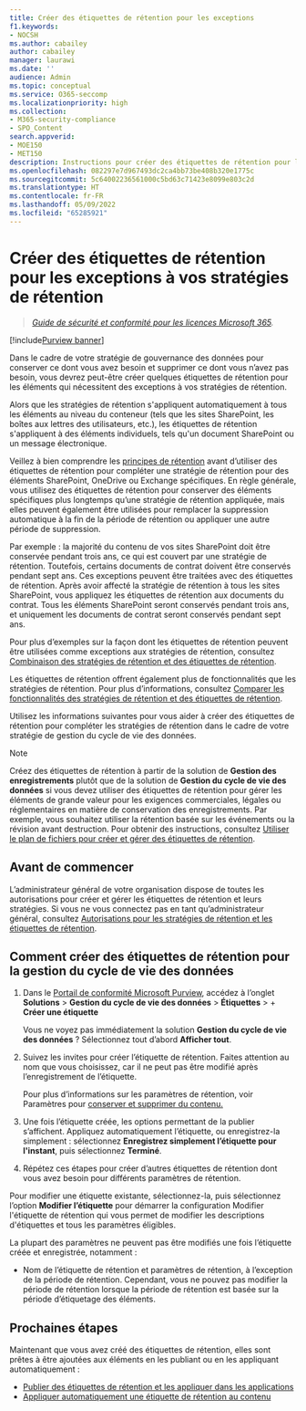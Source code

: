 ```yaml
---
title: Créer des étiquettes de rétention pour les exceptions
f1.keywords:
- NOCSH
ms.author: cabailey
author: cabailey
manager: laurawi
ms.date: ''
audience: Admin
ms.topic: conceptual
ms.service: O365-seccomp
ms.localizationpriority: high
ms.collection:
- M365-security-compliance
- SPO_Content
search.appverid:
- MOE150
- MET150
description: Instructions pour créer des étiquettes de rétention pour les exceptions aux stratégies de rétention pour la gestion du cycle de vie des données afin de pouvoir conserver ce dont vous avez besoin et supprimer ce dont vous n’avez pas besoin.
ms.openlocfilehash: 082297e7d967493dc2ca4bb73be408b320e1775c
ms.sourcegitcommit: 5c64002236561000c5bd63c71423e8099e803c2d
ms.translationtype: HT
ms.contentlocale: fr-FR
ms.lasthandoff: 05/09/2022
ms.locfileid: "65285921"
---
```

# <a name="create-retention-labels-for-exceptions-to-your-retention-policies"></a>Créer des étiquettes de rétention pour les exceptions à vos stratégies de rétention

>*[Guide de sécurité et conformité pour les licences Microsoft 365](/office365/servicedescriptions/microsoft-365-service-descriptions/microsoft-365-tenantlevel-services-licensing-guidance/microsoft-365-security-compliance-licensing-guidance).*

[!include[Purview banner](../includes/purview-rebrand-banner.md)]

Dans le cadre de votre stratégie de gouvernance des données pour conserver ce dont vous avez besoin et supprimer ce dont vous n’avez pas besoin, vous devrez peut-être créer quelques étiquettes de rétention pour les éléments qui nécessitent des exceptions à vos stratégies de rétention.

Alors que les stratégies de rétention s'appliquent automatiquement à tous les éléments au niveau du conteneur (tels que les sites SharePoint, les boîtes aux lettres des utilisateurs, etc.), les étiquettes de rétention s'appliquent à des éléments individuels, tels qu'un document SharePoint ou un message électronique.

Veillez à bien comprendre les [principes de rétention](retention.md#the-principles-of-retention-or-what-takes-precedence) avant d’utiliser des étiquettes de rétention pour compléter une stratégie de rétention pour des éléments SharePoint, OneDrive ou Exchange spécifiques. En règle générale, vous utilisez des étiquettes de rétention pour conserver des éléments spécifiques plus longtemps qu’une stratégie de rétention appliquée, mais elles peuvent également être utilisées pour remplacer la suppression automatique à la fin de la période de rétention ou appliquer une autre période de suppression.

Par exemple : la majorité du contenu de vos sites SharePoint doit être conservée pendant trois ans, ce qui est couvert par une stratégie de rétention. Toutefois, certains documents de contrat doivent être conservés pendant sept ans. Ces exceptions peuvent être traitées avec des étiquettes de rétention. Après avoir affecté la stratégie de rétention à tous les sites SharePoint, vous appliquez les étiquettes de rétention aux documents du contrat. Tous les éléments SharePoint seront conservés pendant trois ans, et uniquement les documents de contrat seront conservés pendant sept ans.

Pour plus d’exemples sur la façon dont les étiquettes de rétention peuvent être utilisées comme exceptions aux stratégies de rétention, consultez [Combinaison des stratégies de rétention et des étiquettes de rétention](retention.md#combining-retention-policies-and-retention-labels).

Les étiquettes de rétention offrent également plus de fonctionnalités que les stratégies de rétention. Pour plus d’informations, consultez [Comparer les fonctionnalités des stratégies de rétention et des étiquettes de rétention](retention.md#compare-capabilities-for-retention-policies-and-retention-labels).

Utilisez les informations suivantes pour vous aider à créer des étiquettes de rétention pour compléter les stratégies de rétention dans le cadre de votre stratégie de gestion du cycle de vie des données.

> [!NOTE]
> Créez des étiquettes de rétention à partir de la solution de **Gestion des enregistrements** plutôt que de la solution de **Gestion du cycle de vie des données** si vous devez utiliser des étiquettes de rétention pour gérer les éléments de grande valeur pour les exigences commerciales, légales ou réglementaires en matière de conservation des enregistrements. Par exemple, vous souhaitez utiliser la rétention basée sur les événements ou la révision avant destruction. Pour obtenir des instructions, consultez [Utiliser le plan de fichiers pour créer et gérer des étiquettes de rétention](file-plan-manager.md).

## <a name="before-you-begin"></a>Avant de commencer

L’administrateur général de votre organisation dispose de toutes les autorisations pour créer et gérer les étiquettes de rétention et leurs stratégies. Si vous ne vous connectez pas en tant qu’administrateur général, consultez [Autorisations pour les stratégies de rétention et les étiquettes de rétention](get-started-with-data-lifecycle-management.md#permissions-for-retention-policies-and-retention-labels).

## <a name="how-to-create-retention-labels-for-data-lifecycle-management"></a>Comment créer des étiquettes de rétention pour la gestion du cycle de vie des données

1. Dans le [Portail de conformité Microsoft Purview](https://compliance.microsoft.com/), accédez à l’onglet **Solutions** > **Gestion du cycle de vie des données** > **Étiquettes** > + **Créer une étiquette**
    
    Vous ne voyez pas immédiatement la solution **Gestion du cycle de vie des données** ? Sélectionnez tout d’abord **Afficher tout**. 

2. Suivez les invites pour créer l’étiquette de rétention. Faites attention au nom que vous choisissez, car il ne peut pas être modifié après l’enregistrement de l’étiquette.
    
    Pour plus d’informations sur les paramètres de rétention, voir Paramètres pour [conserver et supprimer du contenu.](retention-settings.md#settings-for-retaining-and-deleting-content)

3. Une fois l’étiquette créée, les options permettant de la publier s’affichent. Appliquez automatiquement l’étiquette, ou enregistrez-la simplement : sélectionnez **Enregistrez simplement l’étiquette pour l'instant**, puis sélectionnez **Terminé**.

4. Répétez ces étapes pour créer d’autres étiquettes de rétention dont vous avez besoin pour différents paramètres de rétention.

Pour modifier une étiquette existante, sélectionnez-la, puis sélectionnez l’option **Modifier l’étiquette** pour démarrer la configuration Modifier l'étiquette de rétention qui vous permet de modifier les descriptions d'étiquettes et tous les paramètres éligibles.

La plupart des paramètres ne peuvent pas être modifiés une fois l’étiquette créée et enregistrée, notamment :
- Nom de l’étiquette de rétention et paramètres de rétention, à l’exception de la période de rétention. Cependant, vous ne pouvez pas modifier la période de rétention lorsque la période de rétention est basée sur la période d’étiquetage des éléments.

## <a name="next-steps"></a>Prochaines étapes

Maintenant que vous avez créé des étiquettes de rétention, elles sont prêtes à être ajoutées aux éléments en les publiant ou en les appliquant automatiquement :
- [Publier des étiquettes de rétention et les appliquer dans les applications](create-apply-retention-labels.md)
- [Appliquer automatiquement une étiquette de rétention au contenu](apply-retention-labels-automatically.md)
